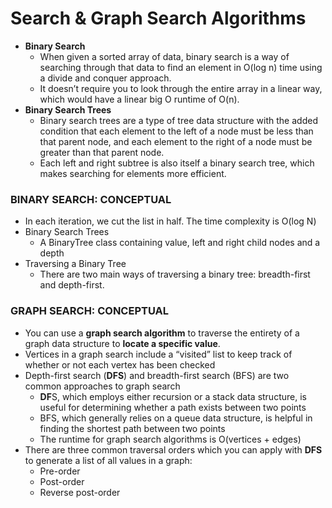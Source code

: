 # Search & Graph Search Algorithms

* **Binary Search**
    * When given a sorted array of data, binary search is a way of searching through that data to find an element in O(log n) time using a divide and conquer approach. 
    * It doesn’t require you to look through the entire array in a linear way, which would have a linear big O runtime of O(n).
* **Binary Search Trees**
    * Binary search trees are a type of tree data structure with the added condition that each element to the left of a node must be less than that parent node, and each element to the right of a node must be greater than that parent node. 
    * Each left and right subtree is also itself a binary search tree, which makes searching for elements more efficient.

### BINARY SEARCH: CONCEPTUAL
* In each iteration, we cut the list in half. The time complexity is O(log N)
* Binary Search Trees
    * A BinaryTree class containing value, left and right child nodes and a depth
* Traversing a Binary Tree
    * There are two main ways of traversing a binary tree: breadth-first and depth-first.

### GRAPH SEARCH: CONCEPTUAL
* You can use a **graph search algorithm** to traverse the entirety of a graph data structure to **locate a specific value**.
* Vertices in a graph search include a “visited” list to keep track of whether or not each vertex has been checked
* Depth-first search (**DFS**) and breadth-first search (BFS) are two common approaches to graph search
    * **DF**S, which employs either recursion or a stack data structure, is useful for determining whether a path exists between two points
    * BFS, which generally relies on a queue data structure, is helpful in finding the shortest path between two points
    * The runtime for graph search algorithms is O(vertices + edges)
* There are three common traversal orders which you can apply with **DFS** to generate a list of all values in a graph: 
    * Pre-order 
    * Post-order
    * Reverse post-order



